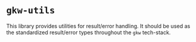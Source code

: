 # `gkw-utils`
This library provides utilities for result/error handling.
It should be used as the standardized result/error types throughout the `gkw` tech-stack.
